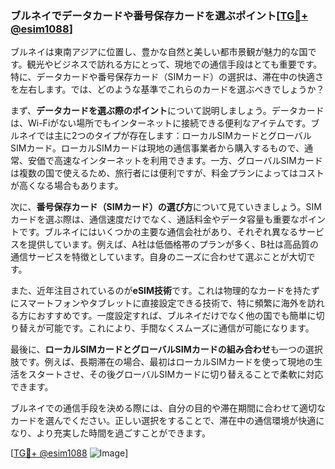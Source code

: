 ### ブルネイでデータカードや番号保存カードを選ぶポイント[[TG💪+ @esim1088](https://t.me/s/esim1088)]

ブルネイは東南アジアに位置し、豊かな自然と美しい都市景観が魅力的な国です。観光やビジネスで訪れる方にとって、現地での通信手段はとても重要です。特に、データカードや番号保存カード（SIMカード）の選択は、滞在中の快適さを左右します。では、どのような基準でこれらのカードを選ぶべきでしょうか？

まず、**データカードを選ぶ際のポイント**について説明しましょう。データカードは、Wi-Fiがない場所でもインターネットに接続できる便利なアイテムです。ブルネイでは主に2つのタイプが存在します：ローカルSIMカードとグローバルSIMカード。ローカルSIMカードは現地の通信事業者から購入するもので、通常、安価で高速なインターネットを利用できます。一方、グローバルSIMカードは複数の国で使えるため、旅行者には便利ですが、料金プランによってはコストが高くなる場合もあります。

次に、**番号保存カード（SIMカード）の選び方**について見ていきましょう。SIMカードを選ぶ際は、通信速度だけでなく、通話料金やデータ容量も重要なポイントです。ブルネイにはいくつかの主要な通信会社があり、それぞれ異なるサービスを提供しています。例えば、A社は低価格帯のプランが多く、B社は高品質の通信サービスを特徴としています。自身のニーズに合わせて選ぶことが大切です。

また、近年注目されているのが**eSIM技術**です。これは物理的なカードを持たずにスマートフォンやタブレットに直接設定できる技術で、特に頻繁に海外を訪れる方におすすめです。一度設定すれば、ブルネイだけでなく他の国でも簡単に切り替えが可能です。これにより、手間なくスムーズに通信が可能になります。

最後に、**ローカルSIMカードとグローバルSIMカードの組み合わせ**も一つの選択肢です。例えば、長期滞在の場合、最初はローカルSIMカードを使って現地の生活をスタートさせ、その後グローバルSIMカードに切り替えることで柔軟に対応できます。

ブルネイでの通信手段を決める際には、自分の目的や滞在期間に合わせて適切なカードを選んでください。正しい選択をすることで、滞在中の通信環境が快適になり、より充実した時間を過ごすことができます。

[[TG💪+ @esim1088](https://t.me/s/esim1088) ![Image](https://i.postimg.cc/Y0z9fWf4/image.png)]
